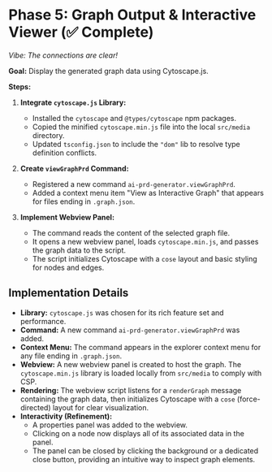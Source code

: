 # Phase 5: Graph Output & Interactive Viewer (✅ Complete)

*Vibe: The connections are clear!*

**Goal:** Display the generated graph data using Cytoscape.js.

**Steps:**

1.  **Integrate `cytoscape.js` Library:**
    *   Installed the `cytoscape` and `@types/cytoscape` npm packages.
    *   Copied the minified `cytoscape.min.js` file into the local `src/media` directory.
    *   Updated `tsconfig.json` to include the `"dom"` lib to resolve type definition conflicts.

2.  **Create `viewGraphPrd` Command:**
    *   Registered a new command `ai-prd-generator.viewGraphPrd`.
    *   Added a context menu item "View as Interactive Graph" that appears for files ending in `.graph.json`.

3.  **Implement Webview Panel:**
    *   The command reads the content of the selected graph file.
    *   It opens a new webview panel, loads `cytoscape.min.js`, and passes the graph data to the script.
    *   The script initializes Cytoscape with a `cose` layout and basic styling for nodes and edges.

## Implementation Details
- **Library:** `cytoscape.js` was chosen for its rich feature set and performance.
- **Command:** A new command `ai-prd-generator.viewGraphPrd` was added.
- **Context Menu:** The command appears in the explorer context menu for any file ending in `.graph.json`.
- **Webview:** A new webview panel is created to host the graph. The `cytoscape.min.js` library is loaded locally from `src/media` to comply with CSP.
- **Rendering:** The webview script listens for a `renderGraph` message containing the graph data, then initializes Cytoscape with a `cose` (force-directed) layout for clear visualization.
- **Interactivity (Refinement):**
  - A properties panel was added to the webview.
  - Clicking on a node now displays all of its associated data in the panel.
  - The panel can be closed by clicking the background or a dedicated close button, providing an intuitive way to inspect graph elements.
